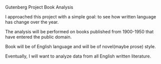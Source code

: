Gutenberg Project Book Analysis

I approached this project with a simple goal: to see how written language has change over the year. 

The analysis will be performed on books published from 1900-1950 that have entered the public domain.

Book will be of English language and will be of novel(maybe prose) style.

Eventually, I will want to analyze data from all English written literature.